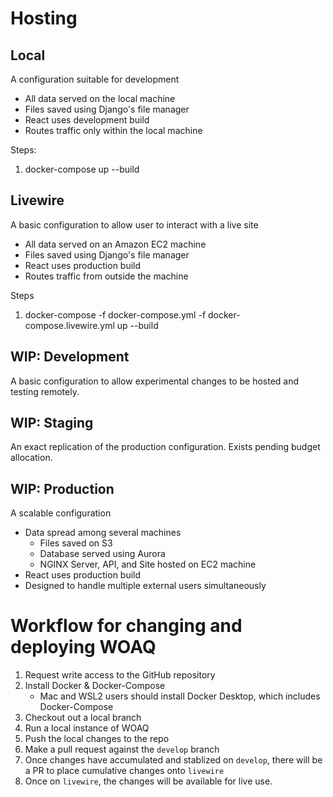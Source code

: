 # Hosting

## Local
A configuration suitable for development

- All data served on the local machine
- Files saved using Django's file manager
- React uses development build
- Routes traffic only within the local machine

Steps:
1. docker-compose up --build

## Livewire
A basic configuration to allow user to interact with a live site
- All data served on an Amazon EC2 machine
- Files saved using Django's file manager
- React uses production build
- Routes traffic from outside the machine

Steps
1. docker-compose -f docker-compose.yml -f docker-compose.livewire.yml up --build

## WIP: Development
A basic configuration to allow experimental changes to be hosted and testing remotely.

## WIP: Staging
An exact replication of the production configuration.
Exists pending budget allocation.

## WIP: Production
A scalable configuration
- Data spread among several machines
  - Files saved on S3
  - Database served using Aurora 
  - NGINX Server, API, and Site hosted on EC2 machine
- React uses production build
- Designed to handle multiple external users simultaneously

# Workflow for changing and deploying WOAQ
1. Request write access to the GitHub repository
2. Install Docker & Docker-Compose
   - Mac and WSL2 users should install Docker Desktop, which includes Docker-Compose
3. Checkout out a local branch
4. Run a local instance of WOAQ
5. Push the local changes to the repo 
6. Make a pull request against the `develop` branch
7. Once changes have accumulated and stablized on `develop`, there will be a PR to place cumulative changes onto `livewire`
8. Once on `livewire`, the changes will be available for live use.

